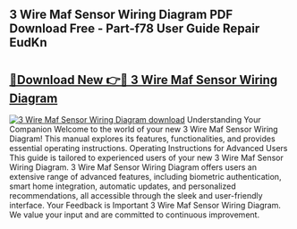 ## 3 Wire Maf Sensor Wiring Diagram PDF Download Free - Part-f78 User Guide Repair EudKn

# <h2><a href="http://dfmdyzg.blite.top/?on=3+Wire+Maf+Sensor+Wiring+Diagram">🔗Download New 👉🔴 3 Wire Maf Sensor Wiring Diagram</a></h2>

[![3 Wire Maf Sensor Wiring Diagram download](https://i.imgur.com/lujVjoI.png)](http://dfmdyzg.blite.top/?on=3+Wire+Maf+Sensor+Wiring+Diagram)
Understanding Your Companion Welcome to the world of your new 3 Wire Maf Sensor Wiring Diagram! This manual explores its features, functionalities, and provides essential operating instructions. Operating Instructions for Advanced Users This guide is tailored to experienced users of your new 3 Wire Maf Sensor Wiring Diagram. 3 Wire Maf Sensor Wiring Diagram offers users an extensive range of advanced features, including biometric authentication, smart home integration, automatic updates, and personalized recommendations, all accessible through the sleek and user-friendly interface. Your Feedback is Important 3 Wire Maf Sensor Wiring Diagram. We value your input and are committed to continuous improvement.
